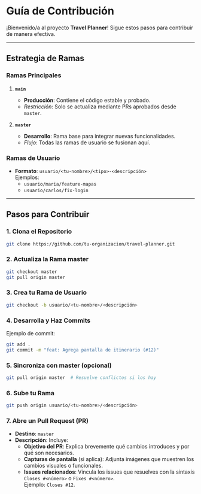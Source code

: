 # Guía de Contribución

¡Bienvenido/a al proyecto **Travel Planner**! Sigue estos pasos para contribuir de manera efectiva.

---

## Estrategia de Ramas

### Ramas Principales
1. **`main`**
    - **Producción**: Contiene el código estable y probado.
    - *Restricción*: Solo se actualiza mediante PRs aprobados desde `master`.

2. **`master`**
    - **Desarrollo**: Rama base para integrar nuevas funcionalidades.
    - *Flujo*: Todas las ramas de usuario se fusionan aquí.

### Ramas de Usuario
- **Formato**: `usuario/<tu-nombre>/<tipo>-<descripción>`  
  Ejemplos:
    - `usuario/maria/feature-mapas`
    - `usuario/carlos/fix-login`

---

## Pasos para Contribuir

### 1. Clona el Repositorio
```bash
git clone https://github.com/tu-organizacion/travel-planner.git
```
### 2. Actualiza la Rama master

```bash
git checkout master
git pull origin master
```

### 3. Crea tu Rama de Usuario
```bash
git checkout -b usuario/<tu-nombre>/<descripción>
```

### 4. Desarrolla y Haz Commits
Ejemplo de commit:
```bash
git add .
git commit -m "feat: Agrega pantalla de itinerario (#12)"
```
### 5. Sincroniza con master (opcional)
```bash
git pull origin master  # Resuelve conflictos si los hay
```
### 6. Sube tu Rama

```bash
git push origin usuario/<tu-nombre>/<descripción>
```
### 7. Abre un Pull Request (PR)
- **Destino**: `master`
- **Descripción**: Incluye:
  - **Objetivo del PR**: Explica brevemente qué cambios introduces y por qué son necesarios.
  - **Capturas de pantalla** (si aplica): Adjunta imágenes que muestren los cambios visuales o funcionales.
  - **Issues relacionados**: Vincula los issues que resuelves con la sintaxis `Closes #<número>` o `Fixes #<número>`.  
    Ejemplo: `Closes #12`.
